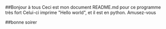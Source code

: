 ##Bonjour à tous
Ceci est mon document README.md pour ce programme très fort
Celui-ci imprime "Hello world", et il est en python.
Amusez-vous

##bonne soirer
